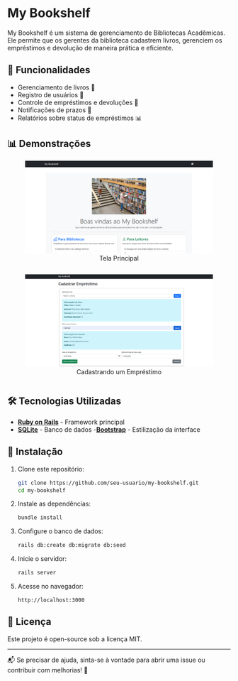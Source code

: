 # My Bookshelf

My Bookshelf é um sistema de gerenciamento de Bibliotecas Acadêmicas. Ele permite que os gerentes da biblioteca cadastrem livros, gerenciem os empréstimos e devolução de maneira prática e eficiente.

## 📌 Funcionalidades
- Gerenciamento de livros 📖
- Registro de usuários 👤
- Controle de empréstimos e devoluções 🔄
- Notificações de prazos 📅
- Relatórios sobre status de empréstimos 📊

## 📊 Demonstrações
<figure>
  <img src="./assets/imgs/principal_page.png" alt="Tela Principal">
  <figcaption align="center">Tela Principal</figcaption>
</figure>
<div style="display: flex; justify-content: center; heigth:200px width:100% gap: 10px;">
<figure>
  <img src="./assets/imgs/cadastro_emprestimo.png" alt="Página de cadastro de Empréstimo">
  <figcaption align="center">Cadastrando um Empréstimo</figcaption>
</figure>

</div>
<!-- <figure>
  <img src="./assets/imgs/listagem_emprestimo.png" alt="Página de listagem de Empréstimo">
  <figcaption align="center">Listando Empréstimos</figcaption>
</figure> -->

## 🛠️ Tecnologias Utilizadas
- [**Ruby on Rails**](https://rubyonrails.org) - Framework principal
- [**SQLite**](https://www.powersync.com/sqlite-resources) - Banco de dados
-[**Bootstrap**](https://getbootstrap.com) - Estilização da interface

## 🚀 Instalação
1. Clone este repositório:
   ```sh
   git clone https://github.com/seu-usuario/my-bookshelf.git
   cd my-bookshelf
   ```
2. Instale as dependências:
   ```sh
   bundle install
   ```
3. Configure o banco de dados:
   ```sh
   rails db:create db:migrate db:seed
   ```
4. Inicie o servidor:
   ```sh
   rails server
   ```
5. Acesse no navegador:
   ```
   http://localhost:3000
   ```

## 📜 Licença
Este projeto é open-source sob a licença MIT.

---
📬 Se precisar de ajuda, sinta-se à vontade para abrir uma issue ou contribuir com melhorias! 🚀
